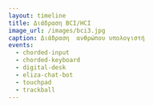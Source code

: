 ```yaml
---
layout: timeline 
title: Διάδραση BCI/HCI
image_url: /images/bci3.jpg
caption: Διάδραση  ανθρώπου υπολογιστή
events:
  - chorded-input
  - chorded-keyboard
  - digital-desk
  - eliza-chat-bot
  - touchpad
  - trackball
---
```

